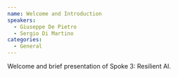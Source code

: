 ```yaml
---
name: Welcome and Introduction
speakers:
  - Giuseppe De Pietro
  - Sergio Di Martino
categories:
  - General
---
```


Welcome and brief presentation of Spoke 3: Resilient AI.